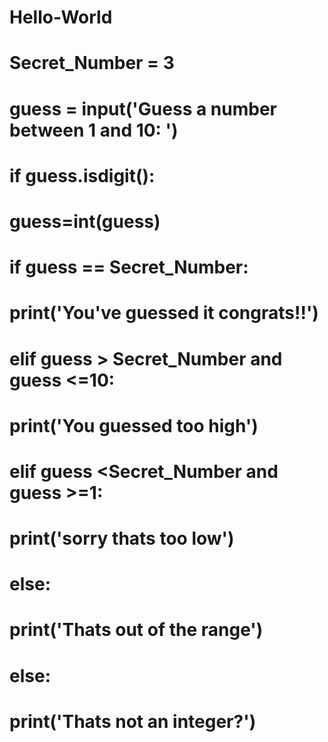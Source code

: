# Hello-World

# Secret_Number = 3
# guess = input('Guess a number between 1 and 10: ')
# if guess.isdigit():
#         guess=int(guess)
#         if guess == Secret_Number:
#             print('You\'ve guessed it congrats!!')
#         elif guess > Secret_Number and guess <=10:
#           print('You guessed too high')
#         elif guess <Secret_Number and guess >=1:
#             print('sorry thats too low')
#         else:
#             print('Thats out of the range')
# else:
#     print('Thats not an integer?')
